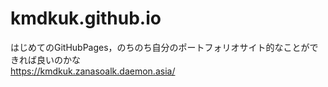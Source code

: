 # kmdkuk.github.io
はじめてのGitHubPages，のちのち自分のポートフォリオサイト的なことができれば良いのかな  
https://kmdkuk.zanasoalk.daemon.asia/
